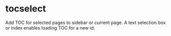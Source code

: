 # tocselect
Add TOC for selected pages to sidebar or current page.
A text selection box or index enables loading TOC for a new id.
